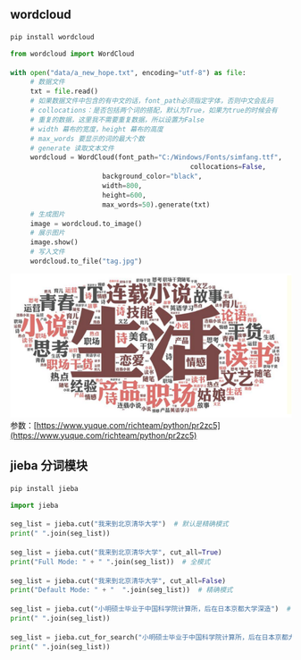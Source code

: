 ## wordcloud
`pip install wordcloud`
```python
from wordcloud import WordCloud

with open("data/a_new_hope.txt", encoding="utf-8") as file:
     # 数据文件
     txt = file.read()
     # 如果数据文件中包含的有中文的话，font_path必须指定字体，否则中文会乱码
     # collocations：是否包括两个词的搭配，默认为True，如果为true的时候会有
     # 重复的数据，这里我不需要重复数据，所以设置为False
     # width 幕布的宽度，height 幕布的高度
     # max_words 要显示的词的最大个数
     # generate 读取文本文件
     wordcloud = WordCloud(font_path="C:/Windows/Fonts/simfang.ttf",
                                             collocations=False,
                       background_color="black",
                       width=800,
                       height=600,
                       max_words=50).generate(txt)
     # 生成图片
     image = wordcloud.to_image()
     # 展示图片
     image.show()
     # 写入文件
     wordcloud.to_file("tag.jpg")

```
![](attachments/截屏2022-08-26%20下午8.31.19.png)
参数：[https://www.yuque.com/richteam/python/pr2zc5](https://www.yuque.com/richteam/python/pr2zc5)
## jieba 分词模块
`pip install jieba`
```python
import jieba

seg_list = jieba.cut("我来到北京清华大学")  # 默认是精确模式
print(" ".join(seg_list))

seg_list = jieba.cut("我来到北京清华大学", cut_all=True)
print("Full Mode: " + " ".join(seg_list))  # 全模式

seg_list = jieba.cut("我来到北京清华大学", cut_all=False)
print("Default Mode: " + "  ".join(seg_list))  # 精确模式

seg_list = jieba.cut("小明硕士毕业于中国科学院计算所，后在日本京都大学深造")  # 默认是精确模式
print(" ".join(seg_list))

seg_list = jieba.cut_for_search("小明硕士毕业于中国科学院计算所，后在日本京都大学深造")  # 搜索引擎模式
print(" ".join(seg_list))
```